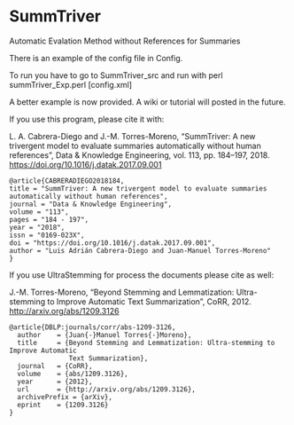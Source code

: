 # SummTriver
Automatic Evalation Method without References for Summaries


There is an example of the config file in Config.

To run you have to go to SummTriver_src and run with perl summTriver_Exp.perl [config.xml]

A better example is now provided. A wiki or tutorial will posted in the future.

If you use this program, please cite it with:

L. A. Cabrera-Diego and J.-M. Torres-Moreno, “SummTriver: A new trivergent model to evaluate summaries automatically without human references”, Data & Knowledge Engineering, vol. 113, pp. 184–197, 2018. https://doi.org/10.1016/j.datak.2017.09.001

```
@article{CABRERADIEGO2018184,
title = "SummTriver: A new trivergent model to evaluate summaries automatically without human references",
journal = "Data & Knowledge Engineering",
volume = "113",
pages = "184 - 197",
year = "2018",
issn = "0169-023X",
doi = "https://doi.org/10.1016/j.datak.2017.09.001",
author = "Luis Adrián Cabrera-Diego and Juan-Manuel Torres-Moreno"
}

```
If you use UltraStemming for process the documents please cite as well:

J.-M. Torres-Moreno, “Beyond Stemming and Lemmatization: Ultra-stemming to Improve Automatic Text Summarization”, CoRR, 2012. http://arxiv.org/abs/1209.3126

```
@article{DBLP:journals/corr/abs-1209-3126,
  author    = {Juan{-}Manuel Torres{-}Moreno},
  title     = {Beyond Stemming and Lemmatization: Ultra-stemming to Improve Automatic
               Text Summarization},
  journal   = {CoRR},
  volume    = {abs/1209.3126},
  year      = {2012},
  url       = {http://arxiv.org/abs/1209.3126},
  archivePrefix = {arXiv},
  eprint    = {1209.3126}
}
```
